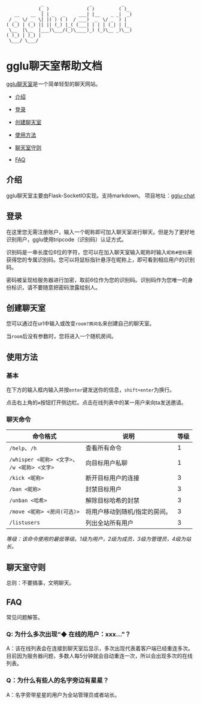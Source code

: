 ```text
             _                 _           _   
            (_ )              ( )         ( )_ 
   __    __  | | _   _     ___| |__    _ _|  _)
 / _  \/ _  \| |( ) ( )  / ___)  _  \/ _  ) |  
( (_) | (_) || || (_) |_( (___| | | | (_| | |_ 
 \__  |\__  |___)\___/(_)\____)_) (_)\__ _)\__)
( )_) | )_) |                                  
 \___/ \___/                                   
```

# gglu聊天室帮助文档

[gglu聊天室](https://chat.bujijam.link/)是一个简单轻型的聊天网站。

- [介绍](https://bujijam.link/docs/help-for-gglu#%E4%BB%8B%E7%BB%8D)

- [登录](https://bujijam.link/docs/help-for-gglu#%E7%99%BB%E5%BD%95)

- [创建聊天室](https://bujijam.link/docs/help-for-gglu#%E5%88%9B%E5%BB%BA%E8%81%8A%E5%A4%A9%E5%AE%A4)

- [使用方法](https://bujijam.link/docs/help-for-gglu#使用方法)

- [聊天室守则](https://bujijam.link/docs/help-for-gglu#%E8%81%8A%E5%A4%A9%E5%AE%A4%E5%AE%88%E5%88%99)

- [FAQ](https://bujijam.link/docs/help-for-gglu#faq)

## 介绍

gglu聊天室主要由Flask-SocketIO实现。支持markdown。
项目地址：[gglu-chat](https://github.com/gglu-chat/main)

## 登录

在这里您无需注册账户，输入一个昵称即可加入聊天室进行聊天。但是为了更好地识别用户，gglu使用tripcode（识别码）认证方式。

识别码是一串长度位6位的字符，您可以在加入聊天室输入昵称时输入`昵称#密码`来获得您的专属识别码。您可以将鼠标指针悬浮在昵称上，即可看到相应用户的识别码。

密码被呈现给服务器进行加密，取前6位作为您的识别码。识别码作为您唯一的身份标识，请不要随意把密码泄露给别人。

## 创建聊天室

您可以通过在url中输入或改变`room?房间名`来创建自己的聊天室。

当`room`后没有参数时，您将进入一个随机房间。

## 使用方法

### 基本

在下方的输入框内输入并按`enter`键发送你的信息，`shift+enter`为换行。

点击右上角的`≡`按钮打开侧边栏。点击在线列表中的某一用户来向ta发送邀请。

### 聊天命令

|命令格式|说明|等级|
|--------|----|----|
|`/help`、`/h`|查看所有命令|1|
|`/whisper <昵称> <文字>`、<br>`/w <昵称> <文字>`|向目标用户私聊|1|
|`/kick <昵称>`|断开目标用户的连接|3|
|`/ban <昵称>`|封禁目标用户|3|
|`/unban <哈希>`|解除目标哈希的封禁|3|
|`/move <昵称> <房间(可选)>`|将用户移动到随机/指定的房间。|3|
|`/listusers`|列出全站所有用户|3|

*等级：该命令使用的最低等级。1级为用户，2级为成员，3级为管理员，4级为站长。*

## 聊天室守则

总则：不要搞事，文明聊天。

## FAQ

常见问题解答。

### Q: 为什么多次出现“◆ 在线的用户：xxx...”？

A：该在线列表会在连接到聊天室后显示，多次出现代表着客户端已经重连多次。目前因为服务器问题，多数人每5分钟就会自动重连一次，所以会出现多次的在线列表。

### Q：为什么有些人的名字旁边有星星？

A：名字旁带星星的用户为全站管理员或者站长。
